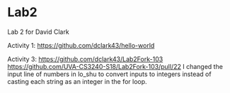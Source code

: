 # Lab2
Lab 2 for David Clark

Activity 1: https://github.com/dclark43/hello-world

Activity 3: 
https://github.com/dclark43/Lab2Fork-103
https://github.com/UVA-CS3240-S18/Lab2Fork-103/pull/22
I changed the input line of numbers in lo_shu to convert inputs to integers instead of casting each string as an integer in the for loop.
